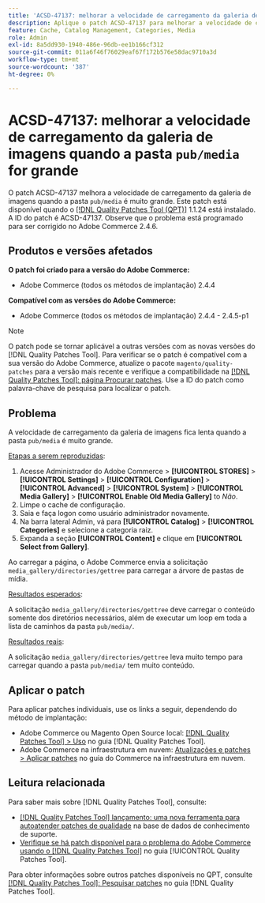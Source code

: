 ```yaml
---
title: 'ACSD-47137: melhorar a velocidade de carregamento da galeria de imagens na pasta "pub/media" big'
description: Aplique o patch ACSD-47137 para melhorar a velocidade de carregamento da galeria de imagens quando a pasta "pub/media" for muito grande.
feature: Cache, Catalog Management, Categories, Media
role: Admin
exl-id: 8a5dd930-1940-486e-96db-ee1b166cf312
source-git-commit: 011a6f46f76029eaf67f172b576e58dac9710a3d
workflow-type: tm+mt
source-wordcount: '387'
ht-degree: 0%

---
```


# ACSD-47137: melhorar a velocidade de carregamento da galeria de imagens quando a pasta `pub/media` for grande

O patch ACSD-47137 melhora a velocidade de carregamento da galeria de imagens quando a pasta `pub/media` é muito grande. Este patch está disponível quando o [[!DNL Quality Patches Tool (QPT)]](https://experienceleague.adobe.com/en/docs/commerce-operations/tools/quality-patches-tool/quality-patches-tool-to-self-serve-quality-patches) 1.1.24 está instalado. A ID do patch é ACSD-47137. Observe que o problema está programado para ser corrigido no Adobe Commerce 2.4.6.

## Produtos e versões afetados

**O patch foi criado para a versão do Adobe Commerce:**
* Adobe Commerce (todos os métodos de implantação) 2.4.4

**Compatível com as versões do Adobe Commerce:**
* Adobe Commerce (todos os métodos de implantação) 2.4.4 - 2.4.5-p1

>[!NOTE]
>
>O patch pode se tornar aplicável a outras versões com as novas versões do [!DNL Quality Patches Tool]. Para verificar se o patch é compatível com a sua versão do Adobe Commerce, atualize o pacote `magento/quality-patches` para a versão mais recente e verifique a compatibilidade na [[!DNL Quality Patches Tool]: página Procurar patches](https://experienceleague.adobe.com/tools/commerce-quality-patches/index.html). Use a ID do patch como palavra-chave de pesquisa para localizar o patch.

## Problema

A velocidade de carregamento da galeria de imagens fica lenta quando a pasta `pub/media` é muito grande.

<u>Etapas a serem reproduzidas</u>:

1. Acesse Administrador do Adobe Commerce > **[!UICONTROL STORES]** > **[!UICONTROL Settings]** > **[!UICONTROL Configuration]** > **[!UICONTROL Advanced]** > **[!UICONTROL System]** > **[!UICONTROL Media Gallery]** > **[!UICONTROL Enable Old Media Gallery]** to _Não_.
1. Limpe o cache de configuração.
1. Saia e faça logon como usuário administrador novamente.
1. Na barra lateral Admin, vá para **[!UICONTROL Catalog]** > **[!UICONTROL Categories]** e selecione a categoria raiz.
1. Expanda a seção **[!UICONTROL Content]** e clique em **[!UICONTROL Select from Gallery]**.

Ao carregar a página, o Adobe Commerce envia a solicitação `media_gallery/directories/gettree` para carregar a árvore de pastas de mídia.

<u>Resultados esperados</u>:

A solicitação `media_gallery/directories/gettree` deve carregar o conteúdo somente dos diretórios necessários, além de executar um loop em toda a lista de caminhos da pasta `pub/media/`.

<u>Resultados reais</u>:

A solicitação `media_gallery/directories/gettree` leva muito tempo para carregar quando a pasta `pub/media/` tem muito conteúdo.

## Aplicar o patch

Para aplicar patches individuais, use os links a seguir, dependendo do método de implantação:

* Adobe Commerce ou Magento Open Source local: [[!DNL Quality Patches Tool] > Uso](/help/tools/quality-patches-tool/usage.md) no guia [!DNL Quality Patches Tool].
* Adobe Commerce na infraestrutura em nuvem: [Atualizações e patches > Aplicar patches](https://experienceleague.adobe.com/docs/commerce-cloud-service/user-guide/develop/upgrade/apply-patches.html) no guia do Commerce na infraestrutura em nuvem.

## Leitura relacionada

Para saber mais sobre [!DNL Quality Patches Tool], consulte:

* [[!DNL Quality Patches Tool] lançamento: uma nova ferramenta para autoatender patches de qualidade](https://experienceleague.adobe.com/en/docs/commerce-operations/tools/quality-patches-tool/quality-patches-tool-to-self-serve-quality-patches) na base de dados de conhecimento de suporte.
* [Verifique se há patch disponível para o problema do Adobe Commerce usando o  [!DNL Quality Patches Tool]](/help/tools/quality-patches-tool/patches-available-in-qpt/check-patch-for-magento-issue-with-magento-quality-patches.md) no guia [!UICONTROL Quality Patches Tool].


Para obter informações sobre outros patches disponíveis no QPT, consulte [[!DNL Quality Patches Tool]: Pesquisar patches](https://experienceleague.adobe.com/tools/commerce-quality-patches/index.html) no guia [!DNL Quality Patches Tool].

